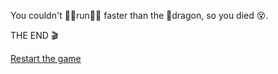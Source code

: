 You couldn't 🏃‍♂️run🏃‍♀️ faster than the 🐉dragon, so you died 😵.

THE END 🎬

[Restart the game](../begin-journey.md)
